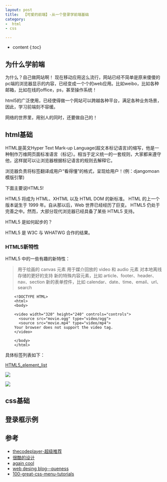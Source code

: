```yaml
---
layout: post
title:  【可爱的前端】-从一个登录学前端基础
category: 
-  html
- css

---
```


* content
{:toc}

## 为什么学前端

为什么？自己做网站啊！
现在移动应用这么流行，网站已经不简单是原来傻傻的pc端的浏览器显示的内容，已经变成一个个的web应用。比如weibo，比如各种邮箱，比如在线的office，ps，甚至操作系统！

html5的广泛使用，已经使得做一个网站可以跨越各种平台，满足各种业务场景，因此，学习前端刻不容缓。

网络的世界里，用别人的同时，还要做自己的！

## html基础

HTML是英文Hyper Text Mark-up Language(超文本标记语言)的缩写，他是一种制作万维网页面标准语言（标记）。相当于定义统一的一套规则，大家都来遵守他，这样就可以让浏览器根据标记语言的规则去解释它。

浏览器负责将标签翻译成用户“看得懂”的格式，呈现给用户！(例：djangomoan模版引擎)

下面主要说HTML5!

HTML5 将成为 HTML、XHTML 以及 HTML DOM 的新标准。
HTML 的上一个版本诞生于 1999 年。自从那以后，Web 世界已经经历了巨变。
HTML5 仍处于完善之中。然而，大部分现代浏览器已经具备了某些 HTML5 支持。

HTML5 是如何起步的？

HTML5 是 W3C 与 WHATWG 合作的结果。

### HTML5新特性    
HTML5 中的一些有趣的新特性：

>用于绘画的 canvas 元素
用于媒介回放的 video 和 audio 元素
对本地离线存储的更好的支持
新的特殊内容元素，比如 article、footer、header、nav、section
新的表单控件，比如 calendar、date、time、email、url、search

        <!DOCTYPE HTML>
        <html>
        <body>

        <video width="320" height="240" controls="controls">
          <source src="movie.ogg" type="video/ogg">
          <source src="movie.mp4" type="video/mp4">
        Your browser does not support the video tag.
        </video>

        </body>
        </html>

具体标签列表如下：

[HTML5_element_list](https://developer.mozilla.org/zh-CN/docs/Web/Guide/HTML/HTML5/HTML5_element_list)

![](http://www.wfuns.com/wp-content/uploads/2014/11/HTML51.gif)

![](http://www.html5party.com/wp-content/uploads/2013/07/yuyi.gif)

## css基础



## 登录框示例


## 参考

- [thecodeplayer-超级推荐](http://thecodeplayer.com/)      
- [很酷的设计](http://designscrazed.org/css-html-login-form-templates/)          
- [again cool](https://colorlib.com/wp/html5-and-css3-login-forms/)     
- [web desing blog--queness](http://www.queness.com/post/256/vertical-scroll-menu-with-jquery-tutorial)          
- [100-great-css-menu-tutorials](http://www.noupe.com/essentials/freebies-tools-templates/100-great-css-menu-tutorials.html)
